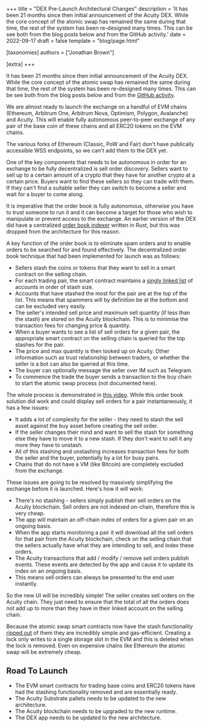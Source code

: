 +++
title = "DEX Pre-Launch Architectural Changes"
description = 'It has been 21 months since then initial announcement of the Acuity DEX. While the core concept of the atomic swap has remained the same during that time, the rest of the system has been re-designed many times. This can be see both from the blog posts below and from the GitHub activity.'
date = 2022-09-17
draft = false
template = "blog/page.html"

[taxonomies]
authors = ["Jonathan Brown"]

[extra]
+++

<p>It has been 21 months since then initial announcement of the Acuity DEX. While the core concept of the atomic swap has remained the same during that time, the rest of the system has been re-designed many times. This can be see both from the blog posts below and from the <a target="_blank" href="https://github.com/acuity-social/acuity-atomic-swap-solidity/commits/main">GitHub activity</a>.</p>
<p>We are almost ready to launch the exchange on a handful of EVM chains (Ethereum, Arbitrum One, Arbitrum Nova, Optimism, Polygon, Avalanche) and Acuity. This will enable fully autonomous peer-to-peer exchange of any pair of the base coin of these chains and all ERC20 tokens on the EVM chains.</p>
<p>The various forks of Ethereum (Classic, PoW and Fair) don't have publically accessible WSS endpoints, so we can't add them to the DEX yet.</p>
<p>One of the key components that needs to be autonomous in order for an exchange to be fully decentralized is sell order discovery. Sellers want to sell up to a certain amount of a crypto that they have for another crypto at a certain price. Buyers want to find these sellers so they can trade with them. If they can't find a suitable seller they can switch to become a seller and wait for a buyer to come along.</p>
<p>It is imperative that the order book is fully autonomous, otherwise you have to trust someone to run it and it can become a target for those who wish to manipulate or prevent access to the exchange. An earlier version of the DEX did have a centralized <a target="_blank" href="https://github.com/acuity-social/acuity-atomic-swap-offchain">order book indexer</a> written in Rust, but this was dropped from the architecture for this reason.</p>
<p>A key function of the order book is to eliminate spam orders and to enable orders to be searched for and found effectively. The decentralized order book technique that had been implemented for launch was as follows:</p>
<p>
  <ul>
    <li>Sellers stash the coins or tokens that they want to sell in a smart contract on the selling chain.</li>
    <li>For each trading pair, the smart contract maintains a <a target="_blank" href="https://en.wikipedia.org/wiki/Linked_list#Singly_linked_list">singly linked list</a> of accounts in order of stash size.</li>
    <li>Accounts that have stashed the most for the pair are at the top of the list. This means that spammers will by definition be at the bottom and can be excluded very easily.</li>
    <li>The seller's intended sell price and maximum sell quantity (if less than the stash) are stored on the Acuity blockchain. This is to minimise the transaction fees for changing price &amp; quantity.</li>
    <li>When a buyer wants to see a list of sell orders for a given pair, the appropriate smart contract on the selling chain is queried for the top stashes for the pair.</li>
    <li>The price and max quantity is then looked up on Acuity. Other information such as trust relationship between traders, or whether the seller is a bot can also be queried at this time.</li>
    <li>The buyer can optionally message the seller over IM such as Telegram.</li>
    <li>To commence the trade the buyer sends a transaction to the buy chain to start the atomic swap process (not documented here).</li>
  </ul>
</p>
<p>The whole process is demonstrated in <a target="_blank" href="https://www.youtube.com/watch?v=hfVbQ_59O6E">this video</a>. While this order book solution did work and could display sell orders for a pair instantaneously, it has a few issues:</p>
<p>
  <ul>
    <li>It adds a lot of complexity for the seller - they need to stash the sell asset against the buy asset before creating the sell order.</li>
    <li>If the seller changes their mind and want to sell the stash for something else they have to move it to a new stash. If they don't want to sell it any more they have to unstash.</li>
    <li>All of this stashing and unstashing increases transaction fees for both the seller and the buyer, potentially by a lot for busy pairs.</li>
    <li>Chains that do not have a VM (like Bitcoin) are completely excluded from the exchange.</li>
  </ul>
</p>
<p>These issues are going to be resolved by massively simplifying the exchange before it is launched. Here's how it will work:</p>
<p>
  <ul>
    <li>There's no stashing - sellers simply publish their sell orders on the Acuity blockchain. Sell orders are not indexed on-chain, therefore this is very cheap.</li>
    <li>The app will maintain an off-chain index of orders for a given pair on an ongoing basis.</li>
    <li>When the app starts monitoring a pair it will download all the sell orders for that pair from the Acuity blockchain, check on the selling chain that the sellers actually have what they are intending to sell, and index these orders.</li>
    <li>The Acuity transactions that add / modify / remove sell orders publish events. These events are detected by the app and cause it to update its index on an ongoing basis.</li>
    <li>This means sell orders can always be presented to the end user instantly.</li>
  </ul>
</p>
<p>So the new UI will be incredibly simple! The seller creates sell orders on the Acuity chain. They just need to ensure that the total of all the orders does not add up to more than they have in their linked account on the selling chain.</p>
<p>Because the atomic swap smart contracts now have the stash functionality <a target="_blank" href="https://github.com/acuity-social/acuity-atomic-swap-solidity/commit/b1f420f9cd7ea56ef6e49d624dfc8f4401e58ab8">ripped out</a> of them they are incredibly simple and gas-efficient. Creating a lock only writes to a single storage slot in the EVM and this is deleted when the lock is removed. Even on expensive chains like Ethereum the atomic swap will be extremely cheap.</p>


## Road To Launch

<p>
  <ul>
    <li>The EVM smart contracts for trading base coins and ERC20 tokens have had the stashing functionality removed and are essentially ready.</li>
    <li>The Acuity Substrate pallets needs to be updated to the new architecture.</li>
    <li>The Acuity blockchain needs to be upgraded to the new runtime.</li>
    <li>The DEX app needs to be updated to the new architecture.</li>
  </ul>
</p>
